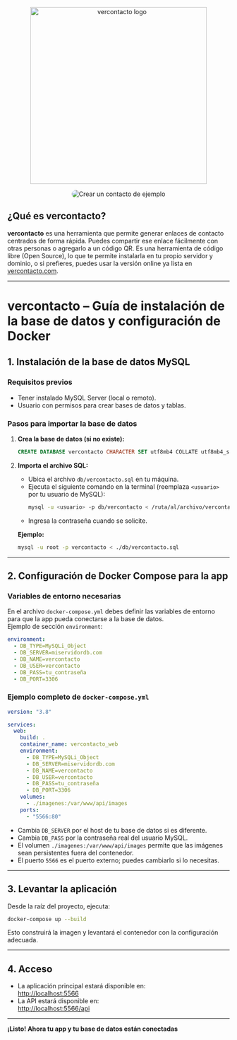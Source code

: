 <p align="center">
  <a href="https://vercontacto.com" target="_blank">
    <img src="https://vercontacto.com/img/verContactoLogo.svg" alt="vercontacto logo" width="400"/>
  </a>
</p>

<p align="center">
  <a href="https://vercontacto.com" target="_blank" style="text-decoration:none;">
    <img src="https://img.shields.io/badge/Crear%20un%20contacto%20Gratis-8dc12a?style=for-the-badge&logo=addthis&logoColor=white&labelColor=8dc12a&color=8dc12a" alt="Crear un contacto de ejemplo" style="border-radius:30px;"/>
  </a>
</p>

## ¿Qué es vercontacto?

**vercontacto** es una herramienta que permite generar enlaces de contacto centrados de forma rápida. Puedes compartir ese enlace fácilmente con otras personas o agregarlo a un código QR. Es una herramienta de código libre (Open Source), lo que te permite instalarla en tu propio servidor y dominio, o si prefieres, puedes usar la versión online ya lista en [vercontacto.com](https://vercontacto.com).

---

# vercontacto – Guía de instalación de la base de datos y configuración de Docker

## 1. Instalación de la base de datos MySQL

### Requisitos previos

- Tener instalado MySQL Server (local o remoto).
- Usuario con permisos para crear bases de datos y tablas.

### Pasos para importar la base de datos

1. **Crea la base de datos (si no existe):**

   ```sql
   CREATE DATABASE vercontacto CHARACTER SET utf8mb4 COLLATE utf8mb4_spanish_ci;
   ```

2. **Importa el archivo SQL:**

   - Ubica el archivo `db/vercontacto.sql` en tu máquina.
   - Ejecuta el siguiente comando en la terminal (reemplaza `<usuario>` por tu usuario de MySQL):
     ```sh
     mysql -u <usuario> -p db/vercontacto < /ruta/al/archivo/vercontacto.sql
     ```
   - Ingresa la contraseña cuando se solicite.

   **Ejemplo:**

   ```sh
   mysql -u root -p vercontacto < ./db/vercontacto.sql
   ```

---

## 2. Configuración de Docker Compose para la app

### Variables de entorno necesarias

En el archivo `docker-compose.yml` debes definir las variables de entorno para que la app pueda conectarse a la base de datos.  
Ejemplo de sección `environment`:

```yaml
environment:
  - DB_TYPE=MySQLi_Object
  - DB_SERVER=miservidordb.com
  - DB_NAME=vercontacto
  - DB_USER=vercontacto
  - DB_PASS=tu_contraseña
  - DB_PORT=3306
```

### Ejemplo completo de `docker-compose.yml`

```yaml
version: "3.8"

services:
  web:
    build: .
    container_name: vercontacto_web
    environment:
      - DB_TYPE=MySQLi_Object
      - DB_SERVER=miservidordb.com
      - DB_NAME=vercontacto
      - DB_USER=vercontacto
      - DB_PASS=tu_contraseña
      - DB_PORT=3306
    volumes:
      - ./imagenes:/var/www/api/images
    ports:
      - "5566:80"
```

- Cambia `DB_SERVER` por el host de tu base de datos si es diferente.
- Cambia `DB_PASS` por la contraseña real del usuario MySQL.
- El volumen `./imagenes:/var/www/api/images` permite que las imágenes sean persistentes fuera del contenedor.
- El puerto `5566` es el puerto externo; puedes cambiarlo si lo necesitas.

---

## 3. Levantar la aplicación

Desde la raíz del proyecto, ejecuta:

```sh
docker-compose up --build
```

Esto construirá la imagen y levantará el contenedor con la configuración adecuada.

---

## 4. Acceso

- La aplicación principal estará disponible en:  
  [http://localhost:5566](http://localhost:5566)
- La API estará disponible en:  
  [http://localhost:5566/api](http://localhost:5566/api)

---

**¡Listo! Ahora tu app y tu base de datos están conectadas**

